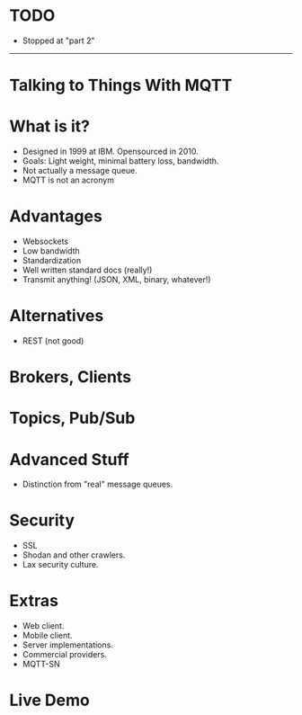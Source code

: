 # TODO

 * Stopped at "part 2"

---

# Talking to Things With MQTT

# What is it?
  * Designed in 1999 at IBM. Opensourced in 2010.
  * Goals: Light weight, minimal battery loss, bandwidth.
  * Not actually a message queue.
  * MQTT is not an acronym

# Advantages
 * Websockets
 * Low bandwidth
 * Standardization
 * Well written standard docs (really!)
 * Transmit anything! (JSON, XML, binary, whatever!)

# Alternatives
 * REST (not good)

# Brokers, Clients

# Topics, Pub/Sub

# Advanced Stuff
 * Distinction from "real" message queues.

# Security
 * SSL
 * Shodan and other crawlers.
 * Lax security culture.

# Extras
 * Web client.
 * Mobile client.
 * Server implementations.
 * Commercial providers.
 * MQTT-SN

# Live Demo
